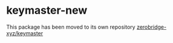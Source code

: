 # keymaster-new

This package has been moved to its own repository [zerobridge-xyz/keymaster](https://github.com/zerobridge-xyz/keymaster)
